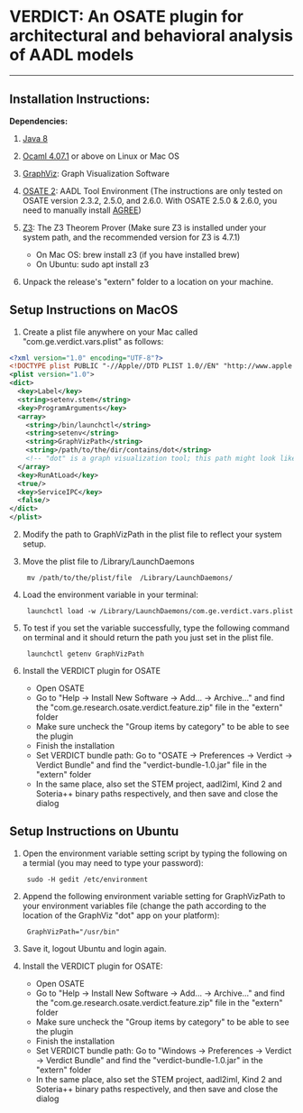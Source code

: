 # VERDICT: An OSATE plugin for architectural and behavioral analysis of AADL models
 ----

## Installation Instructions:

**Dependencies:**

1. [Java 8](https://www.java.com/en/download/)

2. [Ocaml 4.07.1](https://ocaml.org/docs/install.html) or above on
   Linux or Mac OS

3. [GraphViz](https://www.graphviz.org/download/): Graph Visualization
   Software

4. [OSATE 2](https://osate-build.sei.cmu.edu/download/osate/stable/):
   AADL Tool Environment (The instructions are only tested on OSATE
   version 2.3.2, 2.5.0, and 2.6.0. With OSATE 2.5.0 & 2.6.0, you need
   to manually install
   [AGREE](https://osate-build.sei.cmu.edu/download/osate/stable/2.3.7/updates/))

5. [Z3](https://github.com/Z3Prover/z3): The Z3 Theorem Prover (Make
   sure Z3 is installed under your system path, and the recommended
   version for Z3 is 4.7.1)

    * On Mac OS: brew install z3 (if you have installed brew)
    * On Ubuntu: sudo apt install z3

6. Unpack the release's "extern" folder to a location on your machine.

## Setup Instructions on MacOS

1. Create a plist file anywhere on your Mac called
   "com.ge.verdict.vars.plist" as follows:

```xml
<?xml version="1.0" encoding="UTF-8"?>
<!DOCTYPE plist PUBLIC "-//Apple//DTD PLIST 1.0//EN" "http://www.apple.com/DTDs/PropertyList-1.0.dtd">
<plist version="1.0">
<dict>
  <key>Label</key>
  <string>setenv.stem</string>
  <key>ProgramArguments</key>
  <array>
    <string>/bin/launchctl</string>
    <string>setenv</string>
    <string>GraphVizPath</string>
    <string>/path/to/the/dir/contains/dot</string>
    <!-- "dot" is a graph visualization tool; this path might look like /usr/local/bin -->
  </array>
  <key>RunAtLoad</key>
  <true/>
  <key>ServiceIPC</key>
  <false/>
</dict>
</plist>
```

2.  Modify the path to GraphVizPath in the plist file to reflect your
    system setup.

3. Move the plist file to /Library/LaunchDaemons

        mv /path/to/the/plist/file  /Library/LaunchDaemons/

4. Load the environment variable in your terminal:

        launchctl load -w /Library/LaunchDaemons/com.ge.verdict.vars.plist

5. To test if you set the variable successfully, type the following
   command on terminal and it should return the path you just set in
   the plist file.

        launchctl getenv GraphVizPath

6. Install the VERDICT plugin for OSATE

   * Open OSATE
   * Go to "Help -> Install New Software -> Add... -> Archive..." and
     find the "com.ge.research.osate.verdict.feature.zip" file in
     the "extern" folder
   * Make sure uncheck the "Group items by category" to be able to see
     the plugin
   * Finish the installation
   * Set VERDICT bundle path: Go to "OSATE -> Preferences -> Verdict
     -> Verdict Bundle" and find the "verdict-bundle-1.0.jar" file in
     the "extern" folder
   * In the same place, also set the STEM project, aadl2iml, Kind 2 and 
     Soteria++ binary paths respectively, and then save and close the dialog

## Setup Instructions on Ubuntu

1. Open the environment variable setting script by typing the
   following on a termial (you may need to type your password):

        sudo -H gedit /etc/environment

2. Append the following environment variable setting for GraphVizPath
   to your environment variables file (change the path according to
   the location of the GraphViz "dot" app on your platform):

        GraphVizPath="/usr/bin"

3. Save it, logout Ubuntu and login again.

4. Install the VERDICT plugin for OSATE:

   * Open OSATE
   * Go to "Help -> Install New Software -> Add... -> Archive..." and
     find the "com.ge.research.osate.verdict.feature.zip" file in the
     "extern" folder
   * Make sure uncheck the "Group items by category" to be able to see
     the plugin
   * Finish the installation
   * Set VERDICT bundle path: Go to "Windows -> Preferences -> Verdict
     -> Verdict Bundle" and find the "verdict-bundle-1.0.jar" in the
     "extern" folder
   * In the same place, also set the STEM project, aadl2iml, Kind 2 and 
     Soteria++ binary paths respectively, and then save and close the dialog
